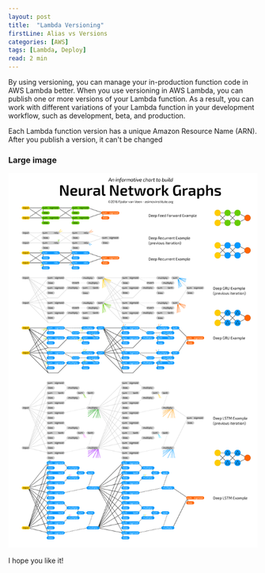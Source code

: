 ```yaml
---
layout: post
title:  "Lambda Versioning"
firstLine: Alias vs Versions
categories: [AWS]
tags: [Lambda, Deploy]
read: 2 min
---
```


<p>By using versioning, you can manage your in-production function code in AWS Lambda better. When you use versioning in AWS Lambda, you can publish one or more versions of your Lambda function. As a result, you can work with different variations of your Lambda function in your development workflow, such as development, beta, and production.

Each Lambda function version has a unique Amazon Resource Name (ARN). After you publish a version, it can't be changed</p>

### Large image

![AI-CheatSheet](/assets/img/ai-cheatsheet.png)

I hope you like it!
